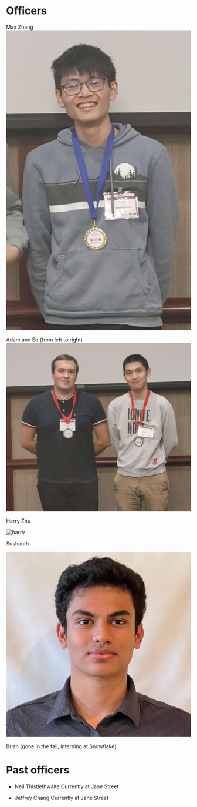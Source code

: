 # Officers

Max Zhang
![max](../img/max.png)

Adam and Ed (from left to right)
![adam,ed](../img/adam,%20ed.png)

Harry Zhu

![harry](../img/harry_pfp.png)

Sushanth

![sushanth](../img/sushanth.jpeg)

Brian (gone in the fall, interning at Snowflake)

# Past officers

- Neil Thistlethwaite
Currently at Jane Street

- Jeffrey Chang
Currently at Jane Street